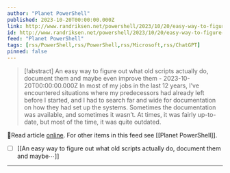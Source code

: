 ```yaml
---
author: "Planet PowerShell"
published: 2023-10-20T00:00:00.000Z
link: http://www.randriksen.net/powershell/2023/10/20/easy-way-to-figure-out-what-old-scripts-do.html
id: http://www.randriksen.net/powershell/2023/10/20/easy-way-to-figure-out-what-old-scripts-do
feed: "Planet PowerShell"
tags: [rss/PowerShell,rss/PowerShell,rss/Microsoft,rss/ChatGPT]
pinned: false
---
```

> [!abstract] An easy way to figure out what old scripts actually do, document them and maybe even improve them - 2023-10-20T00:00:00.000Z
> In most of my jobs in the last 12 years, I’ve encountered situations where my predecessors had already left before I started, and I had to search far and wide for documentation on how they had set up the systems. Sometimes the documentation was available, and sometimes it wasn’t. At times, it was fairly up-to-date, but most of the time, it was quite outdated.

🔗Read article [online](http://www.randriksen.net/powershell/2023/10/20/easy-way-to-figure-out-what-old-scripts-do.html). For other items in this feed see [[Planet PowerShell]].

- [ ] [[An easy way to figure out what old scripts actually do, document them and maybe⋯]]
- - -

